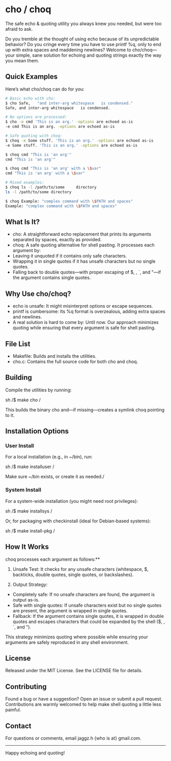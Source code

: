# cho / choq

The safe echo & quoting utility you always knew you needed, but were too afraid to ask.

Do you tremble at the thought of using echo because of its unpredictable behavior?
Do you cringe every time you have to use printf %q, only to end up with extra spaces and maddening newlines?
Welcome to cho/choq—your simple, sane solution for echoing and quoting strings exactly the way you mean them.

## Quick Examples

Here’s what cho/choq can do for you:

```sh
# Basic echo with cho:
$ cho Safe,   "and inter-arg whitespace   is condensed."
Safe, and inter-arg whitespace   is condensed.

# No options are processed:
$ cho -e cmd 'This is an arg.' -options are echoed as-is
-e cmd This is an arg. -options are echoed as-is

# Safe quoting with choq:
$ choq -e Some stuff. 'This is an arg.' -options are echoed as-is
-e Some stuff. 'This is an arg.' -options are echoed as-is

$ choq cmd "This is 'an arg'"
cmd "This is 'an arg'"

$ choq cmd "This is 'an arg' with a \$var"
cmd "This is 'an arg' with a \$var"

# Mixed examples:
$ choq ls -l /path/to/some     directory
ls -l /path/to/some directory

$ choq Example: "complex command with \$PATH and spaces"
Example: "complex command with \$PATH and spaces"
```

## What Is It?

- cho: A straightforward echo replacement that prints its arguments separated by spaces, exactly as provided.
- choq: A safe quoting alternative for shell pasting. It processes each argument by:
 - Leaving it unquoted if it contains only safe characters.
 - Wrapping it in single quotes if it has unsafe characters but no single quotes.
 - Falling back to double quotes—with proper escaping of $, \, `, and "—if the argument contains single quotes.

## Why Use cho/choq?

- echo is unsafe: It might misinterpret options or escape sequences.
- printf is cumbersome: Its %q format is overzealous, adding extra spaces and newlines.
- A real solution is hard to come by: Until now. Our approach minimizes quoting while ensuring that every argument is safe for shell pasting.

## File List

- Makefile: Builds and installs the utilities.
- cho.c: Contains the full source code for both cho and choq.

## Building

Compile the utilities by running:

sh /$ make cho /

This builds the binary cho and—if missing—creates a symlink choq pointing to it.

## Installation Options

### User Install

For a local installation (e.g., in ~/bin), run:

sh /$ make installuser /

Make sure ~/bin exists, or create it as needed./

### System Install

For a system-wide installation (you might need root privileges):

sh /$ make installsys /

Or, for packaging with checkinstall (ideal for Debian-based systems):

sh /$ make install-pkg /

## How It Works

choq processes each argument as follows:**

1. Unsafe Test:
 It checks for any unsafe characters (whitespace, $, backticks, double quotes, single quotes, or backslashes).

2. Output Strategy:
 - Completely safe: If no unsafe characters are found, the argument is output as-is.
 - Safe with single quotes: If unsafe characters exist but no single quotes are present, the argument is wrapped in single quotes.
 - Fallback: If the argument contains single quotes, it is wrapped in double quotes and escapes characters that could be expanded by the shell ($, \, `, and ").

This strategy minimizes quoting where possible while ensuring your arguments are safely reproduced in any shell environment.

## License

Released under the MIT License. See the LICENSE file for details.

## Contributing

Found a bug or have a suggestion? Open an issue or submit a pull request. Contributions are warmly welcomed to help make shell quoting a little less painful.

## Contact

For questions or comments, email jaggz.h {who is at} gmail.com.

---

Happy echoing and quoting!
